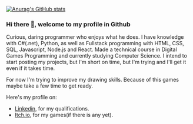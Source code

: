 [![Anurag's GitHub stats](https://github-readme-stats.vercel.app/api?username=ranbut)](https://github.com/anuraghazra/github-readme-stats)

### Hi there 👋, welcome to my profile in Github

Curious, daring programmer who enjoys what he does. I have knowledge with C#(.net), Python, as well as Fullstack programming with HTML, CSS, SQL, Javascript, Node.js and React. Made a technical course in Digital Games Programming and currently studying Computer Science. I intend to start posting my projects, but I'm short on time, but I'm trying and I'll get it even if it takes time.

For now I'm trying to improve my drawing skills. Because of this games maybe take a few time to get ready.

Here's my profile on:
* [Linkedin](https://www.linkedin.com/in/vitor-gabriel-do-carmo-alves-da-silva-7148901b3/?locale=en_US), for my qualifications.
* [Itch.io](https://ranbut.itch.io), for my games(if there is any yet).
